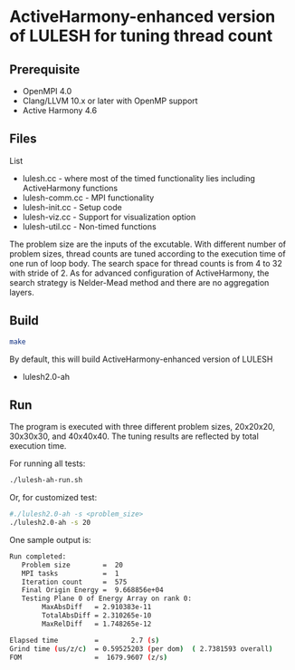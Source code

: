 # ActiveHarmony-enhanced version of LULESH for tuning thread count

## Prerequisite

- OpenMPI 4.0
- Clang/LLVM 10.x or later with OpenMP support
- Active Harmony 4.6

## Files

List

* lulesh.cc - where most of the timed functionality lies including ActiveHarmony functions
* lulesh-comm.cc - MPI functionality
* lulesh-init.cc - Setup code
* lulesh-viz.cc  - Support for visualization option
* lulesh-util.cc - Non-timed functions

The problem size are the inputs of the excutable. With different number of problem sizes, thread counts are tuned according to the execution time of one run of loop body.
The search space for thread counts is from 4 to 32 with stride of 2.
As for advanced configuration of ActiveHarmony, the search strategy is Nelder-Mead method and there are no aggregation layers.

## Build

```bash
make
```
By default, this will build ActiveHarmony-enhanced version of LULESH

* lulesh2.0-ah

## Run

The program is executed with three different problem sizes, 20x20x20, 30x30x30, and 40x40x40.
The tuning results are reflected by total execution time.

For running all tests:

```bash
./lulesh-ah-run.sh
```
Or, for customized test:

```bash
#./lulesh2.0-ah -s <problem_size>
./lulesh2.0-ah -s 20
```
One sample output is:

```bash
Run completed:
   Problem size        =  20
   MPI tasks           =  1
   Iteration count     =  575
   Final Origin Energy =  9.668856e+04
   Testing Plane 0 of Energy Array on rank 0:
        MaxAbsDiff   = 2.910383e-11
        TotalAbsDiff = 2.310265e-10
        MaxRelDiff   = 1.748265e-12

Elapsed time         =        2.7 (s)
Grind time (us/z/c)  = 0.59525203 (per dom)  ( 2.7381593 overall)
FOM                  =  1679.9607 (z/s)
```